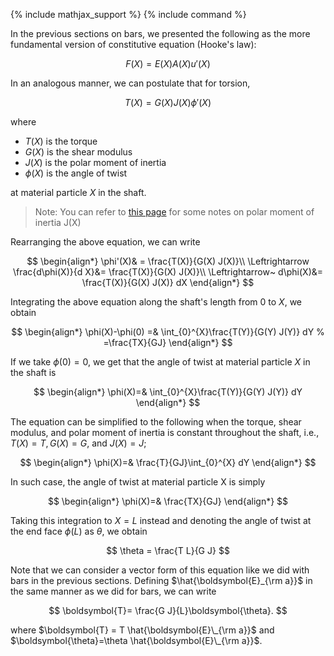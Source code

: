 {% include mathjax_support %}
{% include command %}


In the previous sections on bars, we presented the following as the more fundamental version of constitutive equation (Hooke's law):

$$
F(X)=E(X)A(X)u'(X)
$$


In an analogous manner, we can postulate that for torsion,

$$
T(X)=G(X)J(X)\phi'(X)
$$ 

where 
* $T(X)$ is the torque
* $G(X)$ is the shear modulus 
* $J(X)$ is the polar moment of inertia
* $\phi(X)$ is the angle of twist

at material particle $X$ in the shaft. 
>Note: You can refer to [this page](./Torsion-J.mD) for some notes on polar moment of inertia J(X) 

<!-- If we take the torque, shear modulus, and polar moment of inertia to be constant throughout the shaft (so that $T(X) = T, G(X) = G$, and $J(X)=J$), we get that  -->

Rearranging the above equation, we can write

$$
\begin{align*}
\phi'(X)& = \frac{T(X)}{G(X) J(X)}\\
\Leftrightarrow \frac{d\phi(X)}{d X}&= \frac{T(X)}{G(X) J(X)}\\
\Leftrightarrow~ d\phi(X)&= \frac{T(X)}{G(X) J(X)} dX
\end{align*}
$$

Integrating the above equation along the shaft's length from $0$ to $X$, we obtain

$$
\begin{align*}
\phi(X)-\phi(0) =& \int_{0}^{X}\frac{T(Y)}{G(Y) J(Y)} dY
% =\frac{TX}{GJ} 
\end{align*}
$$

If we take $\phi(0)=0$, we get that the angle of twist at material particle $X$ in the shaft is

$$
\begin{align*}
\phi(X)=& \int_{0}^{X}\frac{T(Y)}{G(Y) J(Y)} dY
\end{align*}
$$

The equation can be simplified to the following when the torque, shear modulus, and polar moment of inertia is constant throughout the shaft, i.e., $T(X) = T, G(X) = G$, and $J(X)=J$;

$$
\begin{align*}
\phi(X)=& \frac{T}{GJ}\int_{0}^{X} dY
\end{align*}
$$

In such case, the angle of twist at material particle X is simply 

$$
\begin{align*}
\phi(X)=& \frac{TX}{GJ}
\end{align*}
$$

Taking this integration to $X=L$ instead and denoting the angle of twist at the end face $\phi(L)$ as $\theta$, we obtain 

$$
\theta = \frac{T L}{G J}
$$

Note that we can consider a vector form of this equation like we did with bars in the previous sections. Defining $\hat{\boldsymbol{E}_{\rm a}}$ in the same manner as we did for bars, we can write

$$
\boldsymbol{T}= \frac{G J}{L}\boldsymbol{\theta}.
$$

where $\boldsymbol{T} = T \hat{\boldsymbol{E}\_{\rm a}}$ and $\boldsymbol{\theta}=\theta \hat{\boldsymbol{E}\_{\rm a}}$.


<!-- 
---------

Modulus of rigidity.
Shear modulus of Steel is 82.74 GPa.
Young's modulus of Steel 206.843 GPa

Shear modulus of Titanium is 44 GPa.
Young's modulus of Titanius 116 GPa/

Polycarbonate 2.3 GPa.
Rubber 300 kPa. 

Data obtained indicates variation in mechanical properties due to curing
temperature for Young’s modulus of 1.32–2.97 MPa, ultimate tensile strength of
3.51–7.65 MPa, compressive modulus of 117.8–186.9 MPa

PDMS= 0.667656 MPA
G=E/(2(1+\nu))
Bulk modulus 3 K E/(9K-E)

-2G<E-2G

-1<E/2G-1<0.5
-1<E/2G<3/2
-1<E/2G<3/2
2G>-E/2
E<3 G

$$
I_{p}=\int_{A} \rho^2 \, dA
$$

Torsional section modulus. 

$Z_p=J/r_{\rm max}$

$\int r^2 2\pi r dr $

$2\pi \int r^3 dr $

$2\pi  r^4/4  $

$\frac{\pi}{2}  r^4  $

$\tau_{max}=\frac{T}{J}r_{\rm max}$.
$\tau=\tau_{\rm max} \frac{r}{R}$
Square =$a^4/6$
Rectangle due it on the board.


Example problem:

A hollow ste



el shaft transmists a torque if 1200 Nm. d_0 =4 cm. Angle of twist over 2 m. 


A solid aluminum saft. -->